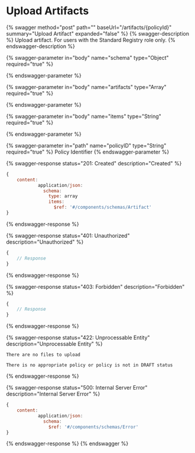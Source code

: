# Upload Artifacts

{% swagger method="post" path="" baseUrl="/artifacts/{policyId}" summary="Upload Artifact" expanded="false" %}
{% swagger-description %}
Upload artifact. For users with the Standard Registry role only.
{% endswagger-description %}

{% swagger-parameter in="body" name="schema" type="Object" required="true" %}

{% endswagger-parameter %}

{% swagger-parameter in="body" name="artifacts" type="Array" required="true" %}

{% endswagger-parameter %}

{% swagger-parameter in="body" name="items" type="String" required="true" %}

{% endswagger-parameter %}

{% swagger-parameter in="path" name="policyID" type="String" required="true" %}
Policy Identifier
{% endswagger-parameter %}

{% swagger-response status="201: Created" description="Created" %}
```javascript
{
    content:
            application/json:
              schema:
                type: array
                items:
                  $ref: '#/components/schemas/Artifact'
}
```
{% endswagger-response %}

{% swagger-response status="401: Unauthorized" description="Unauthorized" %}
```javascript
{
    // Response
}
```
{% endswagger-response %}

{% swagger-response status="403: Forbidden" description="Forbidden" %}
```javascript
{
    // Response
}
```
{% endswagger-response %}

{% swagger-response status="422: Unprocessable Entity" description="Unprocessable Entity" %}
```
There are no files to upload
```

```
There is no appropriate policy or policy is not in DRAFT status
```
{% endswagger-response %}

{% swagger-response status="500: Internal Server Error" description="Internal Server Error" %}
```javascript
{
    content:
            application/json:
              schema:
                $ref: '#/components/schemas/Error'
}
```
{% endswagger-response %}
{% endswagger %}
